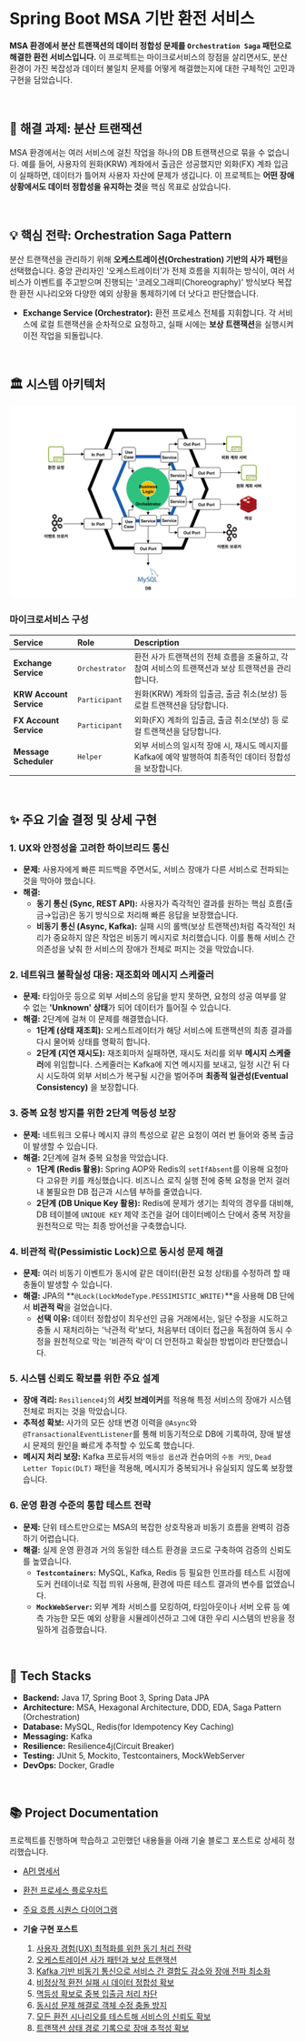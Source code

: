 # Spring Boot MSA 기반 환전 서비스

**MSA 환경에서 분산 트랜잭션의 데이터 정합성 문제를 `Orchestration Saga` 패턴으로 해결한 환전 서비스입니다.** 이 프로젝트는 마이크로서비스의 장점을 살리면서도, 분산 환경이 가진 복잡성과 데이터 불일치 문제를 어떻게 해결했는지에 대한 구체적인 고민과 구현을 담았습니다.

<br>

## 🎯 해결 과제: 분산 트랜잭션

MSA 환경에서는 여러 서비스에 걸친 작업을 하나의 DB 트랜잭션으로 묶을 수 없습니다. 예를 들어, 사용자의 원화(KRW) 계좌에서 출금은 성공했지만 외화(FX) 계좌 입금이 실패하면, 데이터가 틀어져 사용자 자산에 문제가 생깁니다. 이 프로젝트는 **어떤 장애 상황에서도 데이터 정합성을 유지하는 것**을 핵심 목표로 삼았습니다.

<br>

## 💡 핵심 전략: Orchestration Saga Pattern

분산 트랜잭션을 관리하기 위해 **오케스트레이션(Orchestration) 기반의 사가 패턴**을 선택했습니다. 중앙 관리자인 '오케스트레이터'가 전체 흐름을 지휘하는 방식이, 여러 서비스가 이벤트를 주고받으며 진행되는 '코레오그래피(Choreography)' 방식보다 복잡한 환전 시나리오와 다양한 예외 상황을 통제하기에 더 낫다고 판단했습니다.

- **Exchange Service (Orchestrator):** 환전 프로세스 전체를 지휘합니다. 각 서비스에 로컬 트랜잭션을 순차적으로 요청하고, 실패 시에는 **보상 트랜잭션**을 실행시켜 이전 작업을 되돌립니다.

<br>

## 🏛️ 시스템 아키텍처
![System Architecture.png](docs/assets/System%20Architecture.png)

### 마이크로서비스 구성

| Service                 | Role           | Description                                                    |
|:------------------------|:---------------|:---------------------------------------------------------------|
| **Exchange Service**    | `Orchestrator` | 환전 사가 트랜잭션의 전체 흐름을 조율하고, 각 참여 서비스의 트랜잭션과 보상 트랜잭션을 관리합니다.       |
| **KRW Account Service** | `Participant`  | 원화(KRW) 계좌의 입출금, 출금 취소(보상) 등 로컬 트랜잭션을 담당합니다.                   |
| **FX Account Service**  | `Participant`  | 외화(FX) 계좌의 입출금, 출금 취소(보상) 등 로컬 트랜잭션을 담당합니다.                    |
| **Message Scheduler**   | `Helper`       | 외부 서비스의 일시적 장애 시, 재시도 메시지를 Kafka에 예약 발행하여 최종적인 데이터 정합성을 보장합니다. |

<br>

## ✨ 주요 기술 결정 및 상세 구현

### 1. UX와 안정성을 고려한 하이브리드 통신

- **문제:** 사용자에게 빠른 피드백을 주면서도, 서비스 장애가 다른 서비스로 전파되는 것을 막아야 했습니다.
- **해결:**
    - **동기 통신 (Sync, REST API):** 사용자가 즉각적인 결과를 원하는 핵심 흐름(출금→입금)은 동기 방식으로 처리해 빠른 응답을 보장했습니다.
    - **비동기 통신 (Async, Kafka):** 실패 시의 롤백(보상 트랜잭션)처럼 즉각적인 처리가 중요하지 않은 작업은 비동기 메시지로 처리했습니다. 이를 통해 서비스 간 의존성을 낮춰 한 서비스의 장애가 전체로 퍼지는 것을 막았습니다.

### 2. 네트워크 불확실성 대응: 재조회와 메시지 스케줄러

- **문제:** 타임아웃 등으로 외부 서비스의 응답을 받지 못하면, 요청의 성공 여부를 알 수 없는 **'Unknown' 상태**가 되어 데이터가 틀어질 수 있습니다.
- **해결:** 2단계에 걸쳐 이 문제를 해결했습니다.
    - **1단계 (상태 재조회):** 오케스트레이터가 해당 서비스에 트랜잭션의 최종 결과를 다시 물어봐 상태를 명확히 합니다.
    - **2단계 (지연 재시도):** 재조회마저 실패하면, 재시도 처리를 외부 **메시지 스케줄러**에 위임합니다. 스케줄러는 Kafka에 지연 메시지를 보내고, 일정 시간 뒤 다시 시도하여 외부 서비스가 복구될 시간을 벌어주며 **최종적 일관성(Eventual Consistency)** 을 보장합니다.

### 3. 중복 요청 방지를 위한 2단계 멱등성 보장

- **문제:** 네트워크 오류나 메시지 큐의 특성으로 같은 요청이 여러 번 들어와 중복 출금이 발생할 수 있습니다.
- **해결:** 2단계에 걸쳐 중복 요청을 막았습니다.
    - **1단계 (Redis 활용):** Spring AOP와 Redis의 `setIfAbsent`를 이용해 요청마다 고유한 키를 캐싱했습니다. 비즈니스 로직 실행 전에 중복 요청을 먼저 걸러내 불필요한 DB 접근과 시스템 부하를 줄였습니다.
    - **2단계 (DB Unique Key 활용):** Redis에 문제가 생기는 최악의 경우를 대비해, DB 테이블에 `UNIQUE KEY` 제약 조건을 걸어 데이터베이스 단에서 중복 저장을 원천적으로 막는 최종 방어선을 구축했습니다.

### 4. 비관적 락(Pessimistic Lock)으로 동시성 문제 해결

- **문제:** 여러 비동기 이벤트가 동시에 같은 데이터(환전 요청 상태)를 수정하려 할 때 충돌이 발생할 수 있습니다.
- **해결:** JPA의 **`@Lock(LockModeType.PESSIMISTIC_WRITE)`**을 사용해 DB 단에서 **비관적 락**을 걸었습니다.
    - **선택 이유:** 데이터 정합성이 최우선인 금융 거래에서는, 일단 수정을 시도하고 충돌 시 재처리하는 '낙관적 락'보다, 처음부터 데이터 접근을 독점하여 동시 수정을 원천적으로 막는 '비관적 락'이 더 안전하고 확실한 방법이라 판단했습니다.

### 5. 시스템 신뢰도 확보를 위한 주요 설계

- **장애 격리:** `Resilience4j`의 **서킷 브레이커**를 적용해 특정 서비스의 장애가 시스템 전체로 퍼지는 것을 막았습니다.
- **추적성 확보:** 사가의 모든 상태 변경 이력을 `@Async`와 `@TransactionalEventListener`를 통해 비동기적으로 DB에 기록하여, 장애 발생 시 문제의 원인을 빠르게 추적할 수 있도록 했습니다.
- **메시지 처리 보장:** Kafka 프로듀서의 `멱등성 옵션`과 컨슈머의 `수동 커밋`, `Dead Letter Topic(DLT)` 패턴을 적용해, 메시지가 중복되거나 유실되지 않도록 보장했습니다.

### 6. 운영 환경 수준의 통합 테스트 전략

- **문제:** 단위 테스트만으로는 MSA의 복잡한 상호작용과 비동기 흐름을 완벽히 검증하기 어렵습니다.
- **해결:** 실제 운영 환경과 거의 동일한 테스트 환경을 코드로 구축하여 검증의 신뢰도를 높였습니다.
    - **`Testcontainers`:** MySQL, Kafka, Redis 등 필요한 인프라를 테스트 시점에 도커 컨테이너로 직접 띄워 사용해, 환경에 따른 테스트 결과의 변수를 없앴습니다.
    - **`MockWebServer`:** 외부 계좌 서비스를 모킹하여, 타임아웃이나 서버 오류 등 예측 가능한 모든 예외 상황을 시뮬레이션하고 그에 대한 우리 시스템의 반응을 정밀하게 검증했습니다.

<br>

## 🏁 Tech Stacks

- **Backend:** Java 17, Spring Boot 3, Spring Data JPA
- **Architecture:** MSA, Hexagonal Architecture, DDD, EDA, Saga Pattern (Orchestration)
- **Database:** MySQL, Redis(for Idempotency Key Caching)
- **Messaging:** Kafka
- **Resilience:** Resilience4j(Circuit Breaker)
- **Testing:** JUnit 5, Mockito, Testcontainers, MockWebServer
- **DevOps:** Docker, Gradle

<br>

## 📚 Project Documentation

프로젝트를 진행하며 학습하고 고민했던 내용들을 아래 기술 블로그 포스트로 상세히 정리했습니다.

*   [API 명세서](docs/API_SPEC.md)
*   [환전 프로세스 플로우차트](docs/FLOWCHART.md)
*   [주요 흐름 시퀀스 다이어그램](docs/SEQUENCE_DIAGRAMS.md)


* **기술 구현 포스트**
  1. [사용자 경험(UX) 최적화를 위한 동기 처리 전략](https://github.com/boldfaced7/springboot-msa-foreign-exchange/blob/main/docs/posts/1%20-%20%EC%82%AC%EC%9A%A9%EC%9E%90%20%EA%B2%BD%ED%97%98(UX)%20%EC%B5%9C%EC%A0%81%ED%99%94%EB%A5%BC%20%EC%9C%84%ED%95%9C%20%EB%8F%99%EA%B8%B0%20%EC%B2%98%EB%A6%AC%20%EC%A0%84%EB%9E%B5.md)
  2. [오케스트레이션 사가 패턴과 보상 트랜잭션](https://github.com/boldfaced7/springboot-msa-foreign-exchange/blob/main/docs/posts/2%20-%20%EC%98%A4%EC%BC%80%EC%8A%A4%ED%8A%B8%EB%A0%88%EC%9D%B4%EC%85%98%20%EC%82%AC%EA%B0%80%20%ED%8C%A8%ED%84%B4%EA%B3%BC%20%EB%B3%B4%EC%83%81%20%ED%8A%B8%EB%9E%9C%EC%9E%AD%EC%85%98.md)
  3. [Kafka 기반 비동기 통신으로 서비스 간 결합도 감소와 장애 전파 최소화](https://github.com/boldfaced7/springboot-msa-foreign-exchange/blob/main/docs/posts/3%20-%20Kafka%20%EA%B8%B0%EB%B0%98%20%EB%B9%84%EB%8F%99%EA%B8%B0%20%ED%86%B5%EC%8B%A0%EC%9C%BC%EB%A1%9C%20%EC%84%9C%EB%B9%84%EC%8A%A4%20%EA%B0%84%20%EA%B2%B0%ED%95%A9%EB%8F%84%20%EA%B0%90%EC%86%8C%EC%99%80%20%EC%9E%A5%EC%95%A0%20%EC%A0%84%ED%8C%8C%20%EC%B5%9C%EC%86%8C%ED%99%94.md)
  4. [비정상적 환전 실패 시 데이터 정합성 확보](https://github.com/boldfaced7/springboot-msa-foreign-exchange/blob/main/docs/posts/4%20-%20%EB%B9%84%EC%A0%95%EC%83%81%EC%A0%81%20%ED%99%98%EC%A0%84%20%EC%8B%A4%ED%8C%A8%20%EC%8B%9C%20%EB%8D%B0%EC%9D%B4%ED%84%B0%20%EC%A0%95%ED%95%A9%EC%84%B1%20%ED%99%95%EB%B3%B4.md)
  5. [멱등성 확보로 중복 입출금 처리 차단](https://github.com/boldfaced7/springboot-msa-foreign-exchange/blob/main/docs/posts/5%20-%20%EB%A9%B1%EB%93%B1%EC%84%B1%20%ED%99%95%EB%B3%B4%EB%A1%9C%20%EC%A4%91%EB%B3%B5%20%EC%9E%85%EC%B6%9C%EA%B8%88%20%EC%B2%98%EB%A6%AC%20%EC%B0%A8%EB%8B%A8.md)
  6. [동시성 문제 해결로 객체 수정 충돌 방지](https://github.com/boldfaced7/springboot-msa-foreign-exchange/blob/main/docs/posts/6%20-%20%EB%8F%99%EC%8B%9C%EC%84%B1%20%EB%AC%B8%EC%A0%9C%20%ED%95%B4%EA%B2%B0%EB%A1%9C%20%EA%B0%9D%EC%B2%B4%20%EC%88%98%EC%A0%95%20%EC%B6%A9%EB%8F%8C%20%EB%B0%A9%EC%A7%80.md)
  7. [모든 환전 시나리오를 테스트해 서비스의 신뢰도 확보](https://github.com/boldfaced7/springboot-msa-foreign-exchange/blob/main/docs/posts/7%20-%20%EB%AA%A8%EB%93%A0%20%ED%99%98%EC%A0%84%20%EC%8B%9C%EB%82%98%EB%A6%AC%EC%98%A4%EB%A5%BC%20%ED%85%8C%EC%8A%A4%ED%8A%B8%ED%95%B4%20%EC%84%9C%EB%B9%84%EC%8A%A4%EC%9D%98%20%EC%8B%A0%EB%A2%B0%EB%8F%84%20%ED%99%95%EB%B3%B4.md)
  8. [트랜잭션 상태 경로 기록으로 장애 추적성 확보](https://github.com/boldfaced7/springboot-msa-foreign-exchange/blob/main/docs/posts/8%20-%20%ED%8A%B8%EB%9E%9C%EC%9E%AD%EC%85%98%20%EC%83%81%ED%83%9C%20%EA%B2%BD%EB%A1%9C%20%EA%B8%B0%EB%A1%9D%EC%9C%BC%EB%A1%9C%20%EC%9E%A5%EC%95%A0%20%EC%B6%94%EC%A0%81%EC%84%B1%20%ED%99%95%EB%B3%B4.md)
